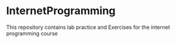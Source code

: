 # InternetProgramming

<p> This repository contains lab practice and Exercises for the internet programming course <p/>
